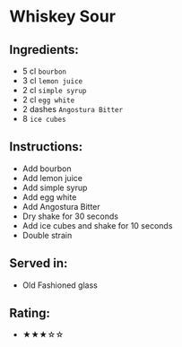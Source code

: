 # Whiskey Sour

## Ingredients:
- 5 cl `bourbon`
- 3 cl `lemon juice`
- 2 cl `simple syrup`
- 2 cl `egg white`
- 2 dashes `Angostura Bitter`
- 8 `ice cubes`

## Instructions:
- Add bourbon
- Add lemon juice
- Add simple syrup
- Add egg white
- Add Angostura Bitter
- Dry shake for 30 seconds
- Add ice cubes and shake for 10 seconds
- Double strain

## Served in:
- Old Fashioned glass

## Rating:
- ★★★☆☆